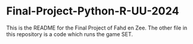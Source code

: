 # Final-Project-Python-R-UU-2024
This is the README for the Final Project of Fahd en Zee. The other file in this repository is a code which runs the game SET.
